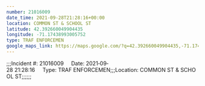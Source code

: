 ```yaml
---
number: 21016009
date_time: 2021-09-28T21:28:16+00:00
location: COMMON ST & SCHOOL ST
latitude: 42.392660049904435
longitude: -71.17438993005752
type: TRAF ENFORCEMEN
google_maps_link: https://maps.google.com/?q=42.392660049904435,-71.17438993005752
---
```


;;;Incident #: 21016009     Date: 2021‐09‐28 21:28:16     Type: TRAF ENFORCEMEN;;;Location: COMMON ST & SCHOOL ST;;;;;;

